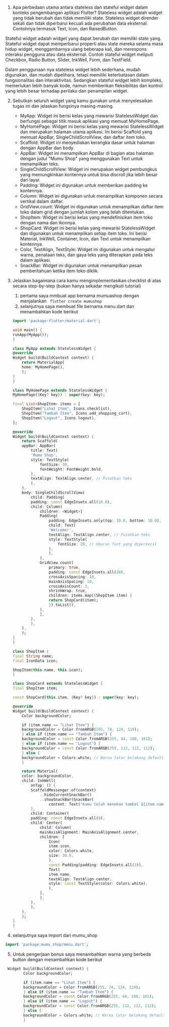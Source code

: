 1. Apa perbedaan utama antara stateless dan stateful widget dalam konteks pengembangan aplikasi Flutter?
Stateless widget adalah widget yang tidak berubah dan tidak memiliki state. Stateless widget dirender sekali dan tidak diperbarui kecuali ada perubahan data eksternal. Contohnya termasuk Text, Icon, dan RaisedButton.

Stateful widget adalah widget yang dapat berubah dan memiliki state yang. Stateful widget dapat memperbarui properti atau state mereka selama masa hidup widget, menggambarnya ulang beberapa kali, dan merespons interaksi pengguna atau data eksternal. Contoh stateful widget meliputi Checkbox, Radio Button, Slider, InkWell, Form, dan TextField.

Dalam penggunaan nya stateless widget lebih sederhana, mudah digunakan, dan mudah dipelihara, tetapi memiliki keterbatasan dalam fungsionalitas dan interaktivitas. Sedangkan stateful widget lebih kompleks, memerlukan lebih banyak kode, namun memberikan fleksibilitas dan kontrol yang lebih besar terhadap perilaku dan penampilan widget.

2. Sebutkan seluruh widget yang kamu gunakan untuk menyelesaikan tugas ini dan jelaskan fungsinya masing-masing.
    - MyApp: Widget ini berisi kelas yang mewarisi StatelessWidget dan berfungsi sebagai titik masuk aplikasi yang memuat MyHomePage.
    - MyHomePage: Widget ini berisi kelas yang mewarisi StatelessWidget dan merupakan halaman utama aplikasi. Ini berisi Scaffold yang memuat AppBar, SingleChildScrollView, dan daftar item toko.
    - Scaffold: Widget ini menyediakan kerangka dasar untuk halaman dengan AppBar dan body.
    - AppBar: Widget ini menampilkan AppBar di bagian atas halaman dengan judul "Mumu Shop" yang menggunakan Text untuk menampilkan teks.
    - SingleChildScrollView: Widget ini merupakan widget pembungkus yang memungkinkan kontennya untuk bisa discroll jika lebih besar dari layar.
    - Padding:  Widget ini digunakan untuk memberikan padding ke kontennya.
    - Column:  Widget ini digunakan untuk menampilkan komponen secara vertikal dalam daftar.
    - GridView.count:  Widget ini digunakan untuk menampilkan daftar item toko dalam grid dengan jumlah kolom yang telah ditentukan.
    - ShopItem: Widget ini berisi kelas yang mendefinisikan item toko dengan nama dan ikonnya.
    - ShopCard: Widget ini berisi kelas yang mewarisi StatelessWidget dan digunakan untuk menampilkan setiap item toko. Ini berisi Material, InkWell, Container, Icon, dan Text untuk menampilkan kontennya.
    - Color, TextAlign, TextStyle: Widget ini digunakan untuk mengatur warna, penataan teks, dan gaya teks yang diterapkan pada teks dalam aplikasi.
    - SnackBar: Widget ini digunakan untuk menampilkan pesan pemberitahuan ketika item toko diklik.

3. Jelaskan bagaimana cara kamu mengimplementasikan checklist di atas secara step-by-step (bukan hanya sekadar mengikuti tutorial)
    1. pertama saya mmbuat app bernama mumuashop dengan menjalankan 
    ``` flutter create mumushop```
    2. selanjutnya saya membuat file bernama menu.dart dan menambahkan kode berikut
    ```dart
    import 'package:flutter/material.dart';

    void main() {
    runApp(MyApp());
    }

    class MyApp extends StatelessWidget {
    @override
    Widget build(BuildContext context) {
        return MaterialApp(
        home: MyHomePage(),
        );
    }
    }

    class MyHomePage extends StatelessWidget {
    MyHomePage({Key? key}) : super(key: key);

    final List<ShopItem> items = [
        ShopItem("Lihat Item", Icons.checklist),
        ShopItem("Tambah Item", Icons.add_shopping_cart),
        ShopItem("Logout", Icons.logout),
    ];

    @override
    Widget build(BuildContext context) {
        return Scaffold(
        appBar: AppBar(
            title: Text(
            'Mumu Shop',
            style: TextStyle(
                fontSize: 30,
                fontWeight: FontWeight.bold,
            ),
            textAlign: TextAlign.center, // Pusatkan teks
            ),
        ),
        body: SingleChildScrollView(
            child: Padding(
            padding: const EdgeInsets.all(10.0),
            child: Column(
                children: <Widget>[
                Padding(
                    padding: EdgeInsets.only(top: 10.0, bottom: 10.0),
                    child: Text(
                    'Welcome!',
                    textAlign: TextAlign.center, // Pusatkan teks
                    style: TextStyle(
                        fontSize: 20, // Ukuran font yang diperkecil
                    ),
                    ),
                ),
                GridView.count(
                    primary: true,
                    padding: const EdgeInsets.all(20),
                    crossAxisSpacing: 10,
                    mainAxisSpacing: 10,
                    crossAxisCount: 3,
                    shrinkWrap: true,
                    children: items.map((ShopItem item) {
                    return ShopCard(item);
                    }).toList(),
                ),
                ],
            ),
            ),
        ),
        );
    }
    }

    class ShopItem {
    final String name;
    final IconData icon;

    ShopItem(this.name, this.icon);
    }

    class ShopCard extends StatelessWidget {
    final ShopItem item;

    const ShopCard(this.item, {Key? key}) : super(key: key);

    @override
    Widget build(BuildContext context) {
        Color backgroundColor;

        if (item.name == "Lihat Item") {
        backgroundColor = Color.fromARGB(255, 74, 124, 119);
        } else if (item.name == "Tambah Item") {
        backgroundColor = const Color.fromARGB(255, 44, 108, 161);
        } else if (item.name == "Logout") {
        backgroundColor = const Color.fromARGB(255, 112, 112, 112);
        } else {
        backgroundColor = Colors.white; // Warna latar belakang default
        }

        return Material(
        color: backgroundColor,
        child: InkWell(
            onTap: () {
            ScaffoldMessenger.of(context)
                ..hideCurrentSnackBar()
                ..showSnackBar(SnackBar(
                    content: Text("Kamu telah menekan tombol ${item.name}!")));
            },
            child: Container(
            padding: const EdgeInsets.all(8),
            child: Center(
                child: Column(
                mainAxisAlignment: MainAxisAlignment.center,
                children: [
                    Icon(
                    item.icon,
                    color: Colors.white,
                    size: 30.0,
                    ),
                    const Padding(padding: EdgeInsets.all(3)),
                    Text(
                    item.name,
                    textAlign: TextAlign.center,
                    style: const TextStyle(color: Colors.white),
                    ),
                ],
                ),
            ),
            ),
        ),
        );
    }
    }
    ```


4. selanjutnya saya import dari mumu_shop
``` dart
import 'package:mumu_shop/menu.dart';
```

5.  Untuk pengerjaan bonus saya menambahkan warna yang berbeda button dengan menambahkan kode berikut
```dart
 Widget build(BuildContext context) {
        Color backgroundColor;

        if (item.name == "Lihat Item") {
        backgroundColor = Color.fromARGB(255, 74, 124, 119);
        } else if (item.name == "Tambah Item") {
        backgroundColor = const Color.fromARGB(255, 44, 108, 161);
        } else if (item.name == "Logout") {
        backgroundColor = const Color.fromARGB(255, 112, 112, 112);
        } else {
        backgroundColor = Colors.white; // Warna latar belakang default
        }
```
